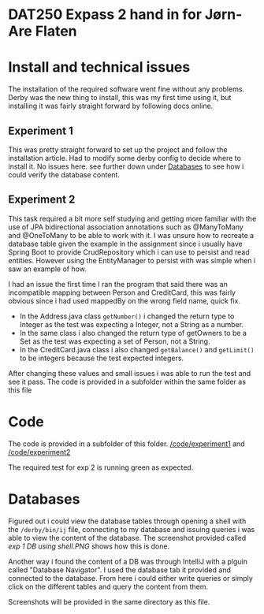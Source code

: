 # DAT250 Expass 2 hand in for Jørn-Are Flaten

# Install and technical issues

The installation of the required software went fine without any problems. Derby was the new thing to install, this was my first time using it, but 
installing it was fairly straight forward by following docs online. 

## Experiment 1

This was pretty straight forward to set up the project and follow the installation article. Had to modify some derby config to decide where to install it. 
No issues here. see further down under [Databases](#Databases) to see how i could verify the database content. 



## Experiment 2

This task required a bit more self studying and getting more familiar with the use of JPA bidirectional association annotations such as @ManyToMany and @OneToMany to be able to  work with it. I was unsure how to recreate a database table given the example in the assignment since i usually have Spring Boot to provide  CrudRepository which i can use to persist and read entities. However using the EntityManager to persist with was simple when i saw an example of how. 

I had an issue the first time I ran the program that said there was an incompatible mapping between Person and CreditCard, this was fairly obvious since i had used mappedBy on the wrong field name, quick fix. 

- In the Address.java class ```getNumber()``` i changed the return type to Integer as the test was expecting a Integer, not a String as a number. 
- In the same class i also changed the return type of getOwners to be a Set<Person> as the test was expecting a set of Person, not a String. 
- In the CreditCard.java class i also changed ```getBalance()``` and ```getLimit()``` to be integers because the test expected integers. 

After changing these values and small issues i was able to run the test and see it pass. The code is provided in a subfolder within the same folder as this file

# Code 

The code is provided in a subfolder of this folder. [/code/experiment1](/code/experiment1) and [/code/experiment2](/code/experiment2)

The required test for exp 2 is running green as expected. 

# Databases 

Figured out i could view the database tables through opening a shell with the  ```/derby/bin/ij``` file, connecting to my database and issuing queries i 
was able to view the content of the database. The screenshot provided called *exp 1 DB using shell.PNG*  shows how this is done. 

Another way i found the content of a DB was through IntelliJ with a plguin called "Database Navigator". I used the database tab it provided and connected to the database. From here i could either write queries or simply click on the different tables and query the content from them. 

Screenshots will be provided in the same directory as this file.


